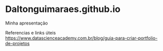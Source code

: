 # Daltonguimaraes.github.io
Minha apresentação

Referencias e links úteis
https://www.datascienceacademy.com.br/blog/guia-para-criar-portfolio-de-projetos
